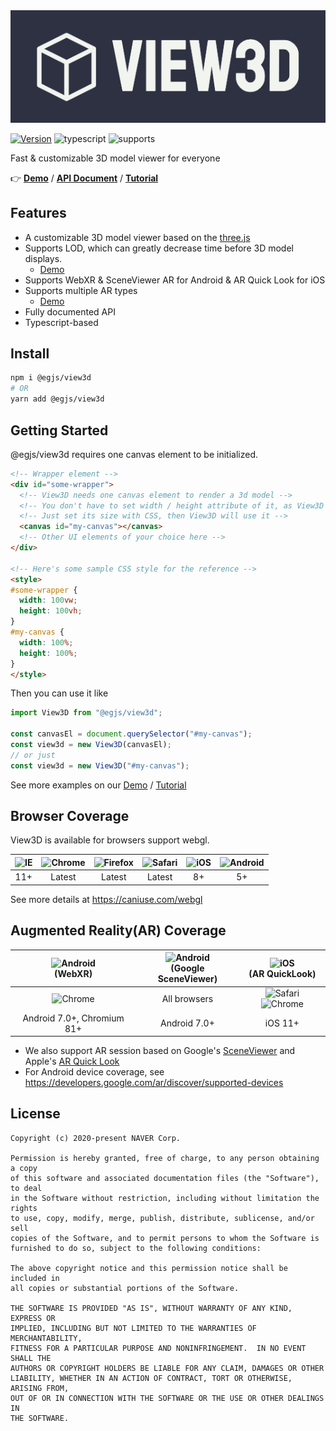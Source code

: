 <img src="./demo/image/view3d.png" />

[![Version](https://img.shields.io/npm/v/@egjs/view3d?color=A8C256&label=&style=flat-square&logo=npm)](https://www.npmjs.com/package/@egjs/view3d) ![typescript](https://img.shields.io/static/v1.svg?label=&message=TypeScript&color=294E80&style=flat-square&logo=typescript) ![supports](https://img.shields.io/static/v1.svg?label=&message=%F0%9F%93%B1%F0%9F%92%BB%F0%9F%96%A5%EF%B8%8F&color=DDD&style=flat-square)

Fast & customizable 3D model viewer for everyone

👉 **[Demo](https://naver.github.io/egjs-view3d/demo)** / **[API Document](https://naver.github.io/egjs-view3d)** / **[Tutorial](https://naver.github.io/egjs-view3d/tutorial-Adding%20Controls.html)**

## Features
- A customizable 3D model viewer based on the [three.js](https://github.com/mrdoob/three.js/)
- Supports LOD, which can greatly decrease time before 3D model displays.
  - [Demo](https://naver.github.io/egjs-view3d/demo#features-lod)
- Supports WebXR & SceneViewer AR for Android & AR Quick Look for iOS
- Supports multiple AR types
  - [Demo](https://naver.github.io/egjs-view3d/demo#features-ar)
- Fully documented API
- Typescript-based

## Install

```sh
npm i @egjs/view3d
# OR
yarn add @egjs/view3d
```

## Getting Started
@egjs/view3d requires one canvas element to be initialized.

```html
<!-- Wrapper element -->
<div id="some-wrapper">
  <!-- View3D needs one canvas element to render a 3d model -->
  <!-- You don't have to set width / height attribute of it, as View3D will manage that for you. -->
  <!-- Just set its size with CSS, then View3D will use it -->
  <canvas id="my-canvas"></canvas>
  <!-- Other UI elements of your choice here -->
</div>

<!-- Here's some sample CSS style for the reference -->
<style>
#some-wrapper {
  width: 100vw;
  height: 100vh;
}
#my-canvas {
  width: 100%;
  height: 100%;
}
</style>
```

Then you can use it like

```js
import View3D from "@egjs/view3d";

const canvasEl = document.querySelector("#my-canvas");
const view3d = new View3D(canvasEl);
// or just
const view3d = new View3D("#my-canvas");
```

See more examples on our [Demo](https://naver.github.io/egjs-view3d/demo) / [Tutorial](https://naver.github.io/egjs-view3d/tutorial-Adding%20Controls.html)

## Browser Coverage
View3D is available for browsers support webgl.

|<img width="20" src="https://simpleicons.org/icons/internetexplorer.svg" alt="IE" />|<img width="20" src="https://simpleicons.org/icons/googlechrome.svg" alt="Chrome" />|<img width="20" src="https://simpleicons.org/icons/firefoxbrowser.svg" alt="Firefox" />|<img width="20" src="https://simpleicons.org/icons/safari.svg" alt="Safari" />|<img width="20" src="https://simpleicons.org/icons/apple.svg" alt="iOS" />|<img width="20" src="https://simpleicons.org/icons/android.svg" alt="Android">|
|:---:|:---:|:---:|:---:|:---:|:---:|
|11+|Latest|Latest|Latest|8+|5+|

See more details at https://caniuse.com/webgl

## Augmented Reality(AR) Coverage
<img width="20" src="https://simpleicons.org/icons/android.svg" alt="Android"><br/>(WebXR)|<img width="20" src="https://simpleicons.org/icons/android.svg" alt="Android"><br/>(Google SceneViewer)|<img width="20" src="https://simpleicons.org/icons/apple.svg" alt="iOS" /><br/>(AR QuickLook)|
|:---:|:---:|:---:|
|<img width="15" src="https://simpleicons.org/icons/googlechrome.svg" alt="Chrome" />|All browsers|<img width="15" src="https://simpleicons.org/icons/safari.svg" alt="Safari" /> <img width="15" src="https://simpleicons.org/icons/googlechrome.svg" alt="Chrome" />|
|Android 7.0+, Chromium 81+|Android 7.0+|iOS 11+|
- We also support AR session based on Google's [SceneViewer](https://developers.google.com/ar/develop/java/scene-viewer) and Apple's [AR Quick Look](https://developer.apple.com/augmented-reality/quick-look/)
- For Android device coverage, see https://developers.google.com/ar/discover/supported-devices

## License
```
Copyright (c) 2020-present NAVER Corp.

Permission is hereby granted, free of charge, to any person obtaining a copy
of this software and associated documentation files (the "Software"), to deal
in the Software without restriction, including without limitation the rights
to use, copy, modify, merge, publish, distribute, sublicense, and/or sell
copies of the Software, and to permit persons to whom the Software is
furnished to do so, subject to the following conditions:

The above copyright notice and this permission notice shall be included in
all copies or substantial portions of the Software.

THE SOFTWARE IS PROVIDED "AS IS", WITHOUT WARRANTY OF ANY KIND, EXPRESS OR
IMPLIED, INCLUDING BUT NOT LIMITED TO THE WARRANTIES OF MERCHANTABILITY,
FITNESS FOR A PARTICULAR PURPOSE AND NONINFRINGEMENT.  IN NO EVENT SHALL THE
AUTHORS OR COPYRIGHT HOLDERS BE LIABLE FOR ANY CLAIM, DAMAGES OR OTHER
LIABILITY, WHETHER IN AN ACTION OF CONTRACT, TORT OR OTHERWISE, ARISING FROM,
OUT OF OR IN CONNECTION WITH THE SOFTWARE OR THE USE OR OTHER DEALINGS IN
THE SOFTWARE.
```


